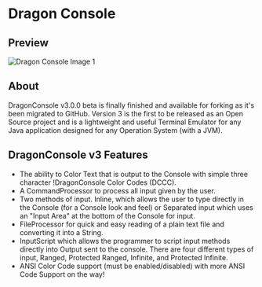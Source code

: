 # Dragon Console

## Preview

![Dragon Console Image 1](http://content.screencast.com/users/izuriel/folders/Jing/media/72276c8d-7987-4622-ac41-c29b8995ffab/2010-11-23_0008.png)

## About

DragonConsole v3.0.0 beta is finally finished and available for forking as it's been migrated to GitHub. Version 3 is the first to be released as an Open Source project and is a lightweight and useful Terminal Emulator for any Java application designed for any Operation System (with a JVM).

## DragonConsole v3 Features

 - The ability to Color Text that is output to the Console with simple three character !DragonConsole Color Codes (DCCC).
 - A CommandProcessor to process all input given by the user.
 - Two methods of input. Inline, which allows the user to type directly in the Console (for a Console look and feel) or Separated input which uses an "Input Area" at the bottom of the Console for input.
 - FileProcessor for quick and easy reading of a plain text file and converting it into a String.
 - InputScript which allows the programmer to script input methods directly into Output sent to the console. There are four different types of input, Ranged, Protected Ranged, Infinite, and Protected Infinite.
 - ANSI Color Code support (must be enabled/disabled) with more ANSI Code Support on the way!

